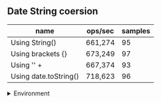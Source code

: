 ## Date String coersion

|name|ops/sec|samples|
|-|-|-|
|Using String()|661,274|95|
|Using brackets {}|673,249|97|
|Using '' + |667,374|93|
|Using date.toString()|718,623|96|


<details>
<summary>Environment</summary>

* __Machine:__ linux x64 | 2 vCPUs | 6.8GB Mem
* __Run:__ Tue Oct 24 2023 16:14:51 GMT+0000 (Coordinated Universal Time)
</details>

<!--
{"environment":{"platform":"linux","arch":"x64","cpus":2,"totalMemory":6.7597503662109375},"benchmarks":[{"name":"Using String()","opsSec":661274.164746456,"samples":5},{"name":"Using brackets {}","opsSec":673249.192917981,"samples":4},{"name":"Using '' + ","opsSec":667373.980590718,"samples":4},{"name":"Using date.toString()","opsSec":718622.5747590695,"samples":5}]}-->
